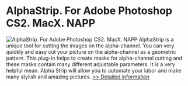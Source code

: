 # AlphaStrip. For Adobe Photoshop CS2. MacX. NAPP
![AlphaStrip. For Adobe Photoshop CS2. MacX. NAPP](https://mycommerce.akamaized.net/api/pimages/P300137274/BIG/300137274.GIF)
AlphaStrip is a unique tool for cutting the images on the alpha-channel. You can very quickly and easy cut your picture on the alpha-channel as a geometric pattern. This plug-in helps to create masks for alpha-channel cutting and these masks contain many different adjustable parameters. It is a very helpful mean. Alpha Strip will allow you to automate your labor and make many stylish and amazing pictures.
[>> Detailed information](https://secure.shareit.com/shareit/product.html?productid=300137274&affiliateid=200057808)
